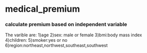 # medical_premium
### calculate premium based on independent variable

The varible are:
1)age
2)sex: male or female
3)bmi:body mass index
4)children:
5)smoker:yes or no
6)region:northeast,northwest,southeast,southwest
